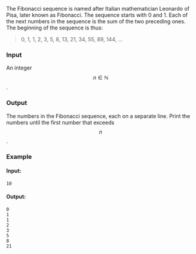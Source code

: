 The Fibonacci sequence is named after Italian mathematician Leonardo of Pisa, later known as Fibonacci. The sequence starts with 0 and 1. Each of the next numbers in the sequence is the sum of the two preceding ones. The beginning of the sequence is thus:

> 0, 1, 1, 2, 3, 5, 8, 13, 21, 34, 55, 89, 144, ...

### Input

An integer $$n \in \mathbb{N}$$.

### Output

The numbers in the Fibonacci sequence, each on a separate line. Print the numbers until the first number that exceeds $$n$$.

### Example

#### Input:

```
10
```

#### Output:

```
0
1
1
2
3
5
8
21
```
